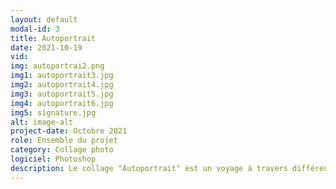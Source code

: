 ```yaml
---
layout: default
modal-id: 3
title: Autoportrait
date: 2021-10-19
vid: 
img: autoportrai2.png
img1: autoportrait3.jpg
img2: autoportrait4.jpg
img3: autoportrait5.jpg
img4: autoportrait6.jpg
img5: signature.jpg
alt: image-alt
project-date: Octobre 2021
role: Ensemble du projet
category: Collage photo
logiciel: Photoshop
description: Le collage "Autoportrait" est un voyage à travers différentes pensées qui nous traversent l'esprit. C'est également un voyage à travers différents décors qui viennent rajouter du propos au texte déjà inscrit. Tout cela avec une palette de couleurs qui vient faire ressortir un élément important à chaque image.
---
```

